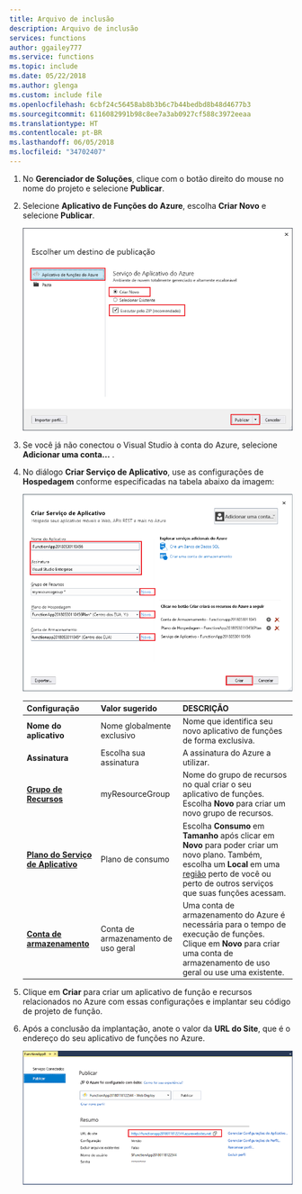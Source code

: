```yaml
---
title: Arquivo de inclusão
description: Arquivo de inclusão
services: functions
author: ggailey777
ms.service: functions
ms.topic: include
ms.date: 05/22/2018
ms.author: glenga
ms.custom: include file
ms.openlocfilehash: 6cbf24c56458ab8b3b6c7b44bedbd8b48d4677b3
ms.sourcegitcommit: 6116082991b98c8ee7a3ab0927cf588c3972eeaa
ms.translationtype: HT
ms.contentlocale: pt-BR
ms.lasthandoff: 06/05/2018
ms.locfileid: "34702407"
---
```

1. No **Gerenciador de Soluções**, clique com o botão direito do mouse no nome do projeto e selecione **Publicar**.

2. Selecione **Aplicativo de Funções do Azure**, escolha **Criar Novo** e selecione **Publicar**.

    ![Escolher um destino de publicação](./media/functions-vstools-publish/functions-vstools-create-new-function-app.png)

2. Se você já não conectou o Visual Studio à conta do Azure, selecione **Adicionar uma conta...** .

3. No diálogo **Criar Serviço de Aplicativo**, use as configurações de **Hospedagem** conforme especificadas na tabela abaixo da imagem:

    ![Criar caixa de diálogo do Serviço de Aplicativo](./media/functions-vstools-publish/functions-vstools-publish.png)

    | Configuração      | Valor sugerido  | DESCRIÇÃO                                |
    | ------------ |  ------- | -------------------------------------------------- |
    | **Nome do aplicativo** | Nome globalmente exclusivo | Nome que identifica seu novo aplicativo de funções de forma exclusiva. |
    | **Assinatura** | Escolha sua assinatura | A assinatura do Azure a utilizar. |
    | **[Grupo de Recursos](../articles/azure-resource-manager/resource-group-overview.md)** | myResourceGroup |  Nome do grupo de recursos no qual criar o seu aplicativo de funções. Escolha **Novo** para criar um novo grupo de recursos.|
    | **[Plano do Serviço de Aplicativo](../articles/azure-functions/functions-scale.md)** | Plano de consumo | Escolha **Consumo** em **Tamanho** após clicar em **Novo** para poder criar um novo plano. Também, escolha um **Local** em uma [região](https://azure.microsoft.com/regions/) perto de você ou perto de outros serviços que suas funções acessam.  |
    | **[Conta de armazenamento](../articles/storage/common/storage-create-storage-account.md#create-a-storage-account)** | Conta de armazenamento de uso geral | Uma conta de armazenamento do Azure é necessária para o tempo de execução de funções. Clique em **Novo** para criar uma conta de armazenamento de uso geral ou use uma existente.  |

4. Clique em **Criar** para criar um aplicativo de função e recursos relacionados no Azure com essas configurações e implantar seu código de projeto de função. 

5. Após a conclusão da implantação, anote o valor da **URL do Site**, que é o endereço do seu aplicativo de funções no Azure.

    ![Publicar mensagem de êxito](./media/functions-vstools-publish/functions-vstools-publish-profile.png)
